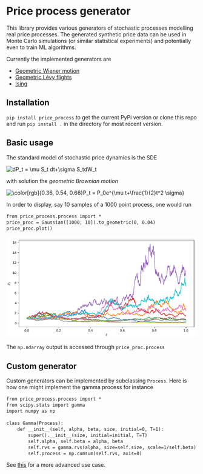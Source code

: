 # Price process generator

This library provides various generators of stochastic processes modelling real price processes. The generated synthetic
price data can be used in Monte Carlo simulations (or similar statistical experiments) and potentially even to train ML
algorithms. 

Currently the implemented generators are

- [Geometric Wiener motion](https://en.wikipedia.org/wiki/Geometric_Brownian_motion)
- [Geometric Lévy flights](https://en.wikipedia.org/wiki/L%C3%A9vy_process)
- [Ising](https://borab96.github.io/IsingPriceDynamics/ising.html)

## Installation

``pip install price_process`` to get the current PyPi version or clone this repo and run ``pip install .`` in the directory 
for most recent version.

## Basic usage

The standard model of stochastic price dynamics is the SDE

<img src="https://latex.codecogs.com/svg.image?\color[rgb]{0.36,&space;0.54,&space;0.66}dP_t&space;=&space;\mu&space;S_t&space;dt&plus;\sigma&space;S_tdW_t" title="dP_t = \mu S_t dt+\sigma S_tdW_t" />

with solution the *geometric Brownian motion*

<img src="https://latex.codecogs.com/svg.image?\color[rgb]{0.36,&space;0.54,&space;0.66}P_t&space;=&space;P_0e^{\mu&space;t&plus;\frac{1}{2}t^2&space;\sigma}" title="\color[rgb]{0.36, 0.54, 0.66}P_t = P_0e^{\mu t+\frac{1}{2}t^2 \sigma}" />

In order to display, say 10 samples of a 1000 point process, one would run

````
from price_process.process import *
price_proc = Gaussian([1000, 10]).to_geometric(0, 0.04)
price_proc.plot()
````
![out1](examples/figures/exp_gaussian_ex.png)

The `np.ndarray` output is accessed through 
``
price_proc.process
``
## Custom generator

Custom generators can be implemented by subclassing ``Process``. Here is how one might implement the gamma process
for instance

````
from price_process.process import *
from scipy.stats import gamma
import numpy as np

class Gamma(Process):
    def __init__(self, alpha, beta, size, initial=0, T=1):
        super().__init__(size, initial=initial, T=T)
        self.alpha, self.beta = alpha, beta
        self.rvs = gamma.rvs(alpha, size=self.size, scale=1/self.beta)
        self.process = np.cumsum(self.rvs, axis=0)
````

See [this](https://datalore.jetbrains.com/view/notebook/7ePCXEffpdZr2dA5ySdwr1) for a more advanced use case.
